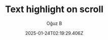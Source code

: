 ---
title: "Text highlight on scroll"
author: "Oğuz B"
date: "2025-01-24T02:19:29.406Z"
draft: false
type: "post"
layout: "single"
categories: [""]
tags: [""]
source: "X"
source_link: "https://x.com/moguzbulbul/status/1858123951043412267"
media: "/uploads/x.com_tr7jv8V357_ssyZ-.mp4"
media_type: "video"
description: "Having text change opacity on scroll is one of the fine animations of our day. Good one @moguzbulbul!"
social:
  commentary: "Having text change opacity on scroll is one of the fine animations of our day. Good one @moguzbulbul!"
  scheduledFor: null
  status: "draft"
---